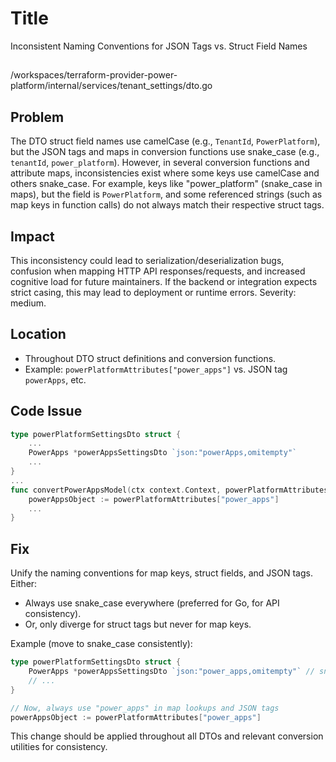 # Title

Inconsistent Naming Conventions for JSON Tags vs. Struct Field Names

##

/workspaces/terraform-provider-power-platform/internal/services/tenant_settings/dto.go

## Problem

The DTO struct field names use camelCase (e.g., `TenantId`, `PowerPlatform`), but the JSON tags and maps in conversion functions use snake_case (e.g., `tenantId`, `power_platform`). However, in several conversion functions and attribute maps, inconsistencies exist where some keys use camelCase and others snake_case. For example, keys like "power_platform" (snake_case in maps), but the field is `PowerPlatform`, and some referenced strings (such as map keys in function calls) do not always match their respective struct tags.

## Impact

This inconsistency could lead to serialization/deserialization bugs, confusion when mapping HTTP API responses/requests, and increased cognitive load for future maintainers. If the backend or integration expects strict casing, this may lead to deployment or runtime errors. Severity: medium.

## Location

- Throughout DTO struct definitions and conversion functions.
- Example: `powerPlatformAttributes["power_apps"]` vs. JSON tag `powerApps`, etc.

## Code Issue

```go
type powerPlatformSettingsDto struct {
    ...
    PowerApps *powerAppsSettingsDto `json:"powerApps,omitempty"`
    ...
}
...
func convertPowerAppsModel(ctx context.Context, powerPlatformAttributes map[string]attr.Value, tenantSettingsDto *tenantSettingsDto) {
    powerAppsObject := powerPlatformAttributes["power_apps"]
    ...
}
```

## Fix

Unify the naming conventions for map keys, struct fields, and JSON tags. Either:
- Always use snake_case everywhere (preferred for Go, for API consistency).
- Or, only diverge for struct tags but never for map keys.

Example (move to snake_case consistently):

```go
type powerPlatformSettingsDto struct {
    PowerApps *powerAppsSettingsDto `json:"power_apps,omitempty"` // snake_case
    // ...
}

// Now, always use "power_apps" in map lookups and JSON tags
powerAppsObject := powerPlatformAttributes["power_apps"]
```

This change should be applied throughout all DTOs and relevant conversion utilities for consistency.

